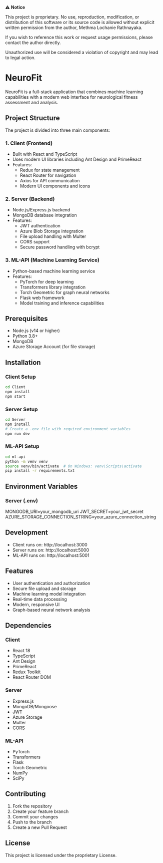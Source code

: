 ⚠ **Notice**

This project is proprietary. No use, reproduction, modification, or distribution of this software or its source code is allowed without explicit written permission from the author, Methma Lochanie Rathnayaka.

If you wish to reference this work or request usage permissions, please contact the author directly.

Unauthorized use will be considered a violation of copyright and may lead to legal action.


# NeuroFit

NeuroFit is a full-stack application that combines machine learning capabilities with a modern web interface for neurological fitness assessment and analysis.

## Project Structure

The project is divided into three main components:

### 1. Client (Frontend)
- Built with React and TypeScript
- Uses modern UI libraries including Ant Design and PrimeReact
- Features:
  - Redux for state management
  - React Router for navigation
  - Axios for API communication
  - Modern UI components and icons

### 2. Server (Backend)
- Node.js/Express.js backend
- MongoDB database integration
- Features:
  - JWT authentication
  - Azure Blob Storage integration
  - File upload handling with Multer
  - CORS support
  - Secure password handling with bcrypt

### 3. ML-API (Machine Learning Service)
- Python-based machine learning service
- Features:
  - PyTorch for deep learning
  - Transformers library integration
  - Torch Geometric for graph neural networks
  - Flask web framework
  - Model training and inference capabilities

## Prerequisites

- Node.js (v14 or higher)
- Python 3.8+
- MongoDB
- Azure Storage Account (for file storage)

## Installation

### Client Setup
```bash
cd Client
npm install
npm start
```

### Server Setup
```bash
cd Server
npm install
# Create a .env file with required environment variables
npm run dev
```

### ML-API Setup
```bash
cd ml-api
python -m venv venv
source venv/bin/activate  # On Windows: venv\Scripts\activate
pip install -r requirements.txt
```

## Environment Variables

### Server (.env)
MONGODB_URI=your_mongodb_uri
JWT_SECRET=your_jwt_secret
AZURE_STORAGE_CONNECTION_STRING=your_azure_connection_string


## Development

- Client runs on: http://localhost:3000
- Server runs on: http://localhost:5000
- ML-API runs on: http://localhost:5001

## Features

- User authentication and authorization
- Secure file upload and storage
- Machine learning model integration
- Real-time data processing
- Modern, responsive UI
- Graph-based neural network analysis

## Dependencies

### Client
- React 18
- TypeScript
- Ant Design
- PrimeReact
- Redux Toolkit
- React Router DOM

### Server
- Express.js
- MongoDB/Mongoose
- JWT
- Azure Storage
- Multer
- CORS

### ML-API
- PyTorch
- Transformers
- Flask
- Torch Geometric
- NumPy
- SciPy

## Contributing

1. Fork the repository
2. Create your feature branch
3. Commit your changes
4. Push to the branch
5. Create a new Pull Request

## License

This project is licensed under the proprietary License.
